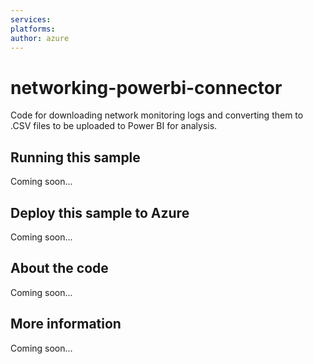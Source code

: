 ```yaml
---
services:
platforms:
author: azure
---
```


# networking-powerbi-connector
Code for downloading network monitoring logs and converting them to .CSV files to be uploaded to Power BI for analysis.
## Running this sample
Coming soon...
## Deploy this sample to Azure
Coming soon...
## About the code
Coming soon...
## More information
Coming soon...